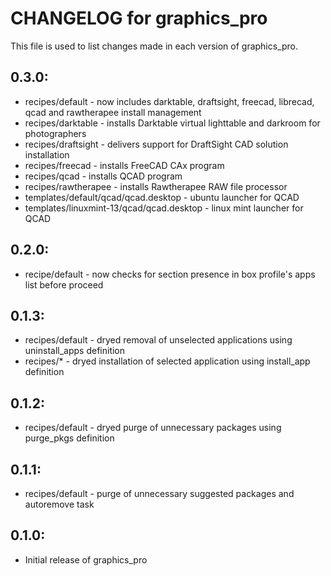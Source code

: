 # CHANGELOG for graphics_pro

This file is used to list changes made in each version of graphics_pro.

## 0.3.0:

* recipes/default     - now includes darktable, draftsight, freecad, librecad, qcad and rawtherapee install management
* recipes/darktable   - installs Darktable virtual lighttable and darkroom for photographers
* recipes/draftsight  - delivers support for DraftSight CAD solution installation
* recipes/freecad     - installs FreeCAD CAx program
* recipes/qcad        - installs QCAD program
* recipes/rawtherapee - installs Rawtherapee RAW file processor
* templates/default/qcad/qcad.desktop      - ubuntu launcher for QCAD
* templates/linuxmint-13/qcad/qcad.desktop - linux mint launcher for QCAD

## 0.2.0:

* recipe/default - now checks for section presence in box profile's apps list before proceed

## 0.1.3:

* recipes/default - dryed removal of unselected applications using uninstall_apps definition
* recipes/*       - dryed installation of selected application using install_app definition

## 0.1.2:

* recipes/default - dryed purge of unnecessary packages using purge_pkgs definition

## 0.1.1:

* recipes/default - purge of unnecessary suggested packages and autoremove task

## 0.1.0:

* Initial release of graphics_pro

